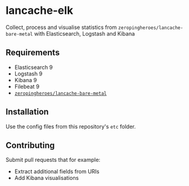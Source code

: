 # lancache-elk

Collect, process and visualise statistics from `zeropingheroes/lancache-bare-metal` with Elasticsearch, Logstash and Kibana

## Requirements

* Elasticsearch 9
* Logstash 9
* Kibana 9
* Filebeat 9
* [`zeropingheroes/lancache-bare-metal`](https://github.com/zeropingheroes/lancache)

## Installation

Use the config files from this repository's `etc` folder.

## Contributing

Submit pull requests that for example:

* Extract additional fields from URIs
* Add Kibana visualisations
